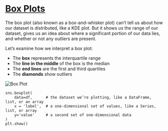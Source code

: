 # [Box Plots](https://www.codecademy.com/paths/visualize-data-with-python/tracks/advanced-graphing-in-python/modules/seaborn-dvp/lessons/seaborn-distributions/exercises/box-plots-i)
The box plot (also known as a box-and-whisker plot) can’t tell us about how our dataset is distributed, like a KDE plot. But it shows us the range of our dataset, gives us an idea about where a significant portion of our data lies, and whether or not any outliers are present.

Let’s examine how we interpret a box plot:
* The **box** represents the interquartile range
* The **line in the middle** of the box is the median
* The **end lines** are the first and third quartiles
* The **diamonds** show outliers

![Box Plot](https://content.codecademy.com/courses/updated_images/box-plot-white_Updated_1.svg)

```
sns.boxplot(
    data=df,      # the dataset we’re plotting, like a DataFrame, list, or an array
    x = 'label',  # a one-dimensional set of values, like a Series, list, or array
    y='value'     # a second set of one-dimensional data
)
plt.show()
```
